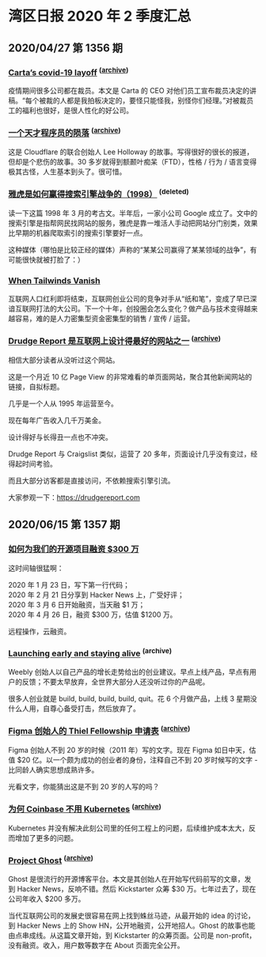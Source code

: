 # 湾区日报 2020 年 2 季度汇总

## 2020/04/27 第 1356 期

### [Carta’s covid-19 layoff](https://medium.com/@henrysward/cartas-covid-19-layoff-cbb80e3e8a5d) <sup>([archive](https://archive.md/20201106140831/https://medium.com/@henrysward/cartas-covid-19-layoff-cbb80e3e8a5d))</sup>

疫情期间很多公司都在裁员。本文是 Carta 的 CEO 对他们员工宣布裁员决定的讲稿。“每个被裁的人都是我拍板决定的，要怪只能怪我，别怪你们经理。”对被裁员工的福利也很好，是很人性化的好公司。

### [一个天才程序员的陨落](https://www.wired.com/story/lee-holloway-devastating-decline-brilliant-young-coder/) <sup>([archive](https://archive.md/20210512212640/https://www.wired.com/story/lee-holloway-devastating-decline-brilliant-young-coder/))</sup>

这是 Cloudflare 的联合创始人 Lee Holloway 的故事。写得很好的很长的报道，但却是个悲伤的故事。30 多岁就得到额颞叶痴呆（FTD），性格 / 行为 / 语言变得极其古怪，人生基本到头了。很可惜。

### [雅虎是如何赢得搜索引擎战争的（1998）](https://archive.fortune.com/magazines/fortune/fortune_archive/1998/03/02/238576/index.htm) <sup>(deleted)</sup>

读一下这篇 1998 年 3 月的考古文。半年后，一家小公司 Google 成立了。文中的搜索引擎是指帮网民找网站的服务，雅虎是靠一堆活人手动把网站分门别类，效果比早期的机器爬取索引的搜索引擎要好一点。

这种媒体（哪怕是比较正经的媒体）声称的“某某公司赢得了某某领域的战争”，有可能很快就被打脸了：）

### [When Tailwinds Vanish](https://luttig.substack.com/p/when-tailwinds-vanish)

互联网人口红利即将结束，互联网创业公司的竞争对手从“纸和笔”，变成了早已深谙互联网打法的大公司。下一个十年，创投圈会怎么变化？做产品与技术变得越来越容易，难的是人力密集型资金密集型的销售 / 宣传 / 运营。

### [Drudge Report 是互联网上设计得最好的网站之一](https://signalvnoise.com/posts/1407-why-the-drudge-report-is-one-of-the-best-designed-sites-on-the-web) <sup>([archive](https://archive.md/20160913045043/https://signalvnoise.com/posts/1407-why-the-drudge-report-is-one-of-the-best-designed-sites-on-the-web))</sup>

相信大部分读者从没听过这个网站。

这是一个月近 10 亿 Page View 的非常难看的单页面网站，聚合其他新闻网站的链接，自拟标题。

几乎是一个人从 1995 年运营至今。

现在每年广告收入几千万美金。

设计得好与长得丑一点也不冲突。

Drudge Report 与 Craigslist 类似，运营了 20 多年，页面设计几乎没有变过，经得起时间考验。

而且大部分访客都是直接访问，不依赖搜索引擎引流。

大家参观一下：<https://drudgereport.com>

## 2020/06/15 第 1357 期

### [如何为我们的开源项目融资 $300 万](https://posthog.com/blog/raising-3m-for-os)

这时间轴很猛啊：

2020 年 1 月 23 日，写下第一行代码；\
2020 年 2 月 21 日分享到 Hacker News 上，广受好评；\
2020 年 3 月 6 日开始融资，当天融 $1 万；\
2020 年 4 月 26 日，融资 $300 万，估值 $1200 万。

远程操作，云融资。

### [Launching early and staying alive](http://web.archive.org/web/20191114013641/http://www.david.blog/blog/the-importance-of-launching-early-and-staying-alive) <sup>(archive)</sup>

Weebly 创始人以自己产品的增长走势给出的创业建议。早点上线产品，早点有用户的反馈；不要太早放弃，全世界大部分人还没听过你的产品呢。

很多人创业就是 build, build, build, build, quit。花 6 个月做产品，上线 3 星期没什么人用，自尊心备受打击，然后放弃了。

### [Figma 创始人的 Thiel Fellowship 申请表](https://www.linkedin.com/pulse/figmas-story-part-1-my-thiel-fellowship-application-2011-dylan-field/) <sup>([archive](https://archive.md/20220929041818/https://www.linkedin.com/pulse/figmas-story-part-1-my-thiel-fellowship-application-2011-dylan-field/))</sup>

Figma 创始人不到 20 岁的时候（2011 年）写的文字。现在 Figma 如日中天，估值 $20 亿。以一个颇为成功的创业者的身份，注释自己不到 20 岁时候写的文字 - 比同龄人确实思想成熟许多。

光看文字，你能猜出这是不到 20 岁的人写的吗？

### [为何 Coinbase 不用 Kubernetes](https://blog.coinbase.com/container-technologies-at-coinbase-d4ae118dcb6c) <sup>([archive](https://archive.md/20200610143734/https://blog.coinbase.com/container-technologies-at-coinbase-d4ae118dcb6c))</sup>

Kubernetes 并没有解决此刻公司里的任何工程上的问题，后续维护成本太大，反而增加了更多的问题。

### [Project Ghost](https://john.onolan.org/ghost/) <sup>([archive](https://archive.md/20130513171711/http://john.onolan.org/ghost/))</sup>

Ghost 是很流行的开源博客平台。本文是其创始人在开始写代码前写的文章，发到 Hacker News，反响不错。然后 Kickstarter 众筹 $30 万。七年过去了，现在公司年收入 $200 多万。

当代互联网公司的发展史很容易在网上找到蛛丝马迹，从最开始的 idea 的讨论，到 Hacker News 上的 Show HN，公开地融资，公开地招人。Ghost 的故事也能由点串成线。从这篇文章开始，到 Kickstarter 的众筹页面。公司是 non-profit，没有融资。收入，用户数等数字在 About 页面完全公开。
